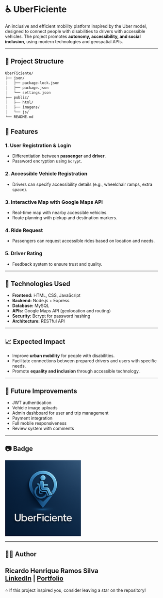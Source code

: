 # ♿ UberFiciente

An inclusive and efficient mobility platform inspired by the Uber model, designed to connect people with disabilities to drivers with accessible vehicles. The project promotes **autonomy, accessibility, and social inclusion**, using modern technologies and geospatial APIs.

---
## 📌 Project Structure

```plaintext
UberFiciente/
├── json/
│   ├── package-lock.json
│   ├── package.json
│   └── settings.json
├── public/
│   ├── html/
│   ├── imagens/
│   └── js/
└── README.md
```


## 🚀 Features

### 1. **User Registration & Login**
- Differentiation between **passenger** and **driver**.
- Password encryption using `bcrypt`.

### 2. **Accessible Vehicle Registration**
- Drivers can specify accessibility details (e.g., wheelchair ramps, extra space).

### 3. **Interactive Map with Google Maps API**
- Real-time map with nearby accessible vehicles.
- Route planning with pickup and destination markers.

### 4. **Ride Request**
- Passengers can request accessible rides based on location and needs.

### 5. **Driver Rating**
- Feedback system to ensure trust and quality.

---

## 🧠 Technologies Used

- **Frontend:** HTML, CSS, JavaScript  
- **Backend:** Node.js + Express  
- **Database:** MySQL  
- **APIs:** Google Maps API (geolocation and routing)  
- **Security:** Bcrypt for password hashing  
- **Architecture:** RESTful API

---

## 📈 Expected Impact

- Improve **urban mobility** for people with disabilities.  
- Facilitate connections between prepared drivers and users with specific needs.  
- Promote **equality and inclusion** through accessible technology.

---

## 🧰 Future Improvements

- JWT authentication  
- Vehicle image uploads  
- Admin dashboard for user and trip management  
- Payment integration  
- Full mobile responsiveness  
- Review system with comments

---

## 📷 Badge

<img src="https://raw.githubusercontent.com/ricardohenrique1609/Uberficiente/main/public/imagens/badge_uberficiente.png" alt="UberFiciente Badge" width="250"/>



---

## 👨‍💻 Author

**Ricardo Henrique Ramos Silva**  
[LinkedIn](https://linkedin.com/in/ricardo-henrique-28939b275) | [Portfolio](https://curriculoricardo.netlify.app/) 
---

⭐️ If this project inspired you, consider leaving a star on the repository!
